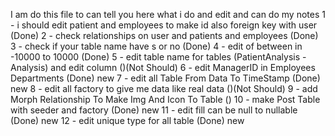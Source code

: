 I am do this file to can tell you here what i do and edit and can do my notes 
    1 - i should edit patient and employees to make id also foreign key with user (Done)
    2 - check relationships on user and patients and employees (Done)
    3 - check if your table name have s or no (Done)
    4 - edit of between in -10000 to 10000 (Done)
    5 - edit table name for tables (PatientAnalysis - Analysis) and edit column ()(Not Should)
    6 - edit ManagerID in Employees Departments (Done) new
    7 - edit all Table From Data To TimeStamp (Done) new 
    8 - edit all factory to give me data like real data ()(Not Should)
    9 - add Morph Relationship To Make Img And Icon To Table ()
    10 - make Post Table with seeder and factory (Done) new
    11 - edit fill can be null to nullable (Done) new
    12 - edit unique type for all table (Done) new

